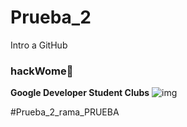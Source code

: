# Prueba_2
Intro a GitHub

### hackWome👩

**Google Developer Student Clubs**
![img](img/Ballenita_ELucy_gtz.png)

#Prueba_2_rama_PRUEBA
